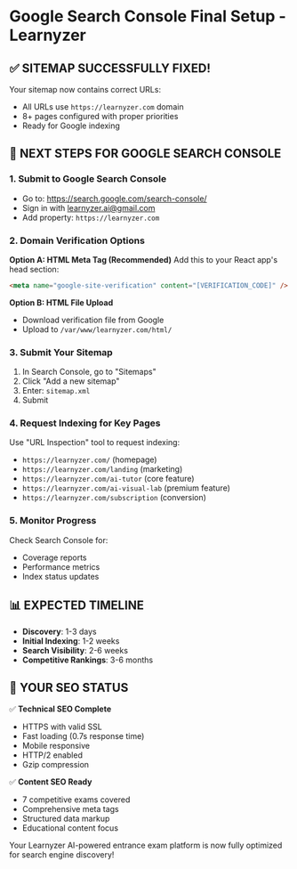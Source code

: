 # Google Search Console Final Setup - Learnyzer

## ✅ SITEMAP SUCCESSFULLY FIXED!

Your sitemap now contains correct URLs:
- All URLs use `https://learnyzer.com` domain
- 8+ pages configured with proper priorities
- Ready for Google indexing

## 🚀 NEXT STEPS FOR GOOGLE SEARCH CONSOLE

### 1. Submit to Google Search Console
- Go to: https://search.google.com/search-console/
- Sign in with learnyzer.ai@gmail.com
- Add property: `https://learnyzer.com`

### 2. Domain Verification Options

**Option A: HTML Meta Tag (Recommended)**
Add this to your React app's head section:
```html
<meta name="google-site-verification" content="[VERIFICATION_CODE]" />
```

**Option B: HTML File Upload**
- Download verification file from Google
- Upload to `/var/www/learnyzer.com/html/`

### 3. Submit Your Sitemap
1. In Search Console, go to "Sitemaps"
2. Click "Add a new sitemap"
3. Enter: `sitemap.xml`
4. Submit

### 4. Request Indexing for Key Pages
Use "URL Inspection" tool to request indexing:
- `https://learnyzer.com/` (homepage)
- `https://learnyzer.com/landing` (marketing)
- `https://learnyzer.com/ai-tutor` (core feature)
- `https://learnyzer.com/ai-visual-lab` (premium feature)
- `https://learnyzer.com/subscription` (conversion)

### 5. Monitor Progress
Check Search Console for:
- Coverage reports
- Performance metrics
- Index status updates

## 📊 EXPECTED TIMELINE

- **Discovery**: 1-3 days
- **Initial Indexing**: 1-2 weeks  
- **Search Visibility**: 2-6 weeks
- **Competitive Rankings**: 3-6 months

## 🎯 YOUR SEO STATUS

✅ **Technical SEO Complete**
- HTTPS with valid SSL
- Fast loading (0.7s response time)
- Mobile responsive
- HTTP/2 enabled
- Gzip compression

✅ **Content SEO Ready**
- 7 competitive exams covered
- Comprehensive meta tags
- Structured data markup
- Educational content focus

Your Learnyzer AI-powered entrance exam platform is now fully optimized for search engine discovery!